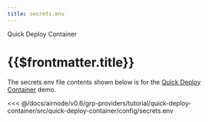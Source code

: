 ```yaml
---
title: secrets.env
---
```


<TitleSpan>Quick Deploy Container</TitleSpan>

# {{$frontmatter.title}}

<VersionWarning/>

The secrets.env file contents shown below is for the [Quick Deploy Container](./) demo.

<!-- prettier-ignore -->
<<< @/docs/airnode/v0.6/grp-providers/tutorial/quick-deploy-container/src/quick-deploy-container/config/secrets.env
